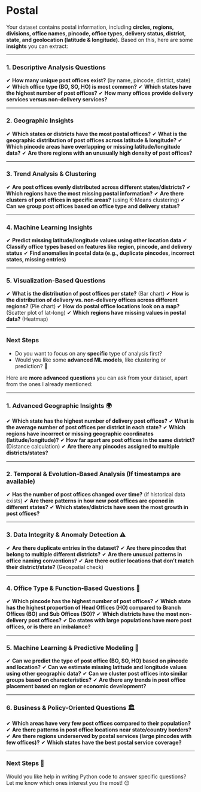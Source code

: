 # Postal

Your dataset contains postal information, including **circles, regions, divisions, office names, pincode, office types, delivery status, district, state, and geolocation (latitude & longitude).** Based on this, here are some **insights** you can extract:

---

### **1. Descriptive Analysis Questions**

✔ **How many unique post offices exist?** (by name, pincode, district, state)
✔ **Which office type (BO, SO, HO) is most common?**
✔ **Which states have the highest number of post offices?**
✔ **How many offices provide delivery services versus non-delivery services?**

---

### **2. Geographic Insights**

✔ **Which states or districts have the most postal offices?**
✔ **What is the geographic distribution of post offices across latitude & longitude?**
✔ **Which pincode areas have overlapping or missing latitude/longitude data?**
✔ **Are there regions with an unusually high density of post offices?**

---

### **3. Trend Analysis & Clustering**

✔ **Are post offices evenly distributed across different states/districts?**
✔ **Which regions have the most missing postal information?**
✔ **Are there clusters of post offices in specific areas?** (using K-Means clustering)
✔ **Can we group post offices based on office type and delivery status?**

---

### **4. Machine Learning Insights**

✔ **Predict missing latitude/longitude values using other location data**
✔ **Classify office types based on features like region, pincode, and delivery status**
✔ **Find anomalies in postal data (e.g., duplicate pincodes, incorrect states, missing entries)**

---

### **5. Visualization-Based Questions**

✔ **What is the distribution of post offices per state?** (Bar chart)
✔ **How is the distribution of delivery vs. non-delivery offices across different regions?** (Pie chart)
✔ **How do postal office locations look on a map?** (Scatter plot of lat-long)
✔ **Which regions have missing values in postal data?** (Heatmap)

---

### **Next Steps**

- Do you want to focus on any **specific** type of analysis first?
- Would you like some **advanced ML models**, like clustering or prediction? 🚀

Here are **more advanced questions** you can ask from your dataset, apart from the ones I already mentioned:

---

### **1. Advanced Geographic Insights** 🌍

✔ **Which state has the highest number of delivery post offices?**
✔ **What is the average number of post offices per district in each state?**
✔ **Which regions have incorrect or missing geographic coordinates (latitude/longitude)?**
✔ **How far apart are post offices in the same district?** (Distance calculation)
✔ **Are there any pincodes assigned to multiple districts/states?**

---

### **2. Temporal & Evolution-Based Analysis** (If timestamps are available)

✔ **Has the number of post offices changed over time?** (if historical data exists)
✔ **Are there patterns in how new post offices are opened in different states?**
✔ **Which states/districts have seen the most growth in post offices?**

---

### **3. Data Integrity & Anomaly Detection** ⚠

✔ **Are there duplicate entries in the dataset?**
✔ **Are there pincodes that belong to multiple different districts?**
✔ **Are there unusual patterns in office naming conventions?**
✔ **Are there outlier locations that don’t match their district/state?** (Geospatial check)

---

### **4. Office Type & Function-Based Questions** 🏤

✔ **Which pincode has the highest number of post offices?**
✔ **Which state has the highest proportion of Head Offices (HO) compared to Branch Offices (BO) and Sub Offices (SO)?**
✔ **Which districts have the most non-delivery post offices?**
✔ **Do states with large populations have more post offices, or is there an imbalance?**

---

### **5. Machine Learning & Predictive Modeling** 🤖

✔ **Can we predict the type of post office (BO, SO, HO) based on pincode and location?**
✔ **Can we estimate missing latitude and longitude values using other geographic data?**
✔ **Can we cluster post offices into similar groups based on characteristics?**
✔ **Are there any trends in post office placement based on region or economic development?**

---

### **6. Business & Policy-Oriented Questions** 🏛

✔ **Which areas have very few post offices compared to their population?**
✔ **Are there patterns in post office locations near state/country borders?**
✔ **Are there regions underserved by postal services (large pincodes with few offices)?**
✔ **Which states have the best postal service coverage?**

---

### **Next Steps 🚀**

Would you like help in writing Python code to answer specific questions? Let me know which ones interest you the most! 😊
